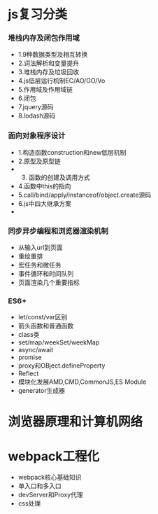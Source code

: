 # js复习分类
  ### 堆栈内存及闭包作用域
  - 1.9种数据类型及相互转换
  - 2.词法解析和变量提升
  - 3.堆栈内存及垃圾回收
  - 4.js低层运行机制EC/AO/GO/Vo
  - 5.作用域及作用域链
  - 6.闭包
  - 7.jquery源码
  - 8.lodash源码
 ### 面向对象程序设计
  - 1.构造函数construction和new低层机制
  - 2.原型及原型链
  - 3. 函数的创建及调用方式
  - 4.函数中this的指向
  - 5.call/bind/apply/instanceof/object.create源码
  - 6.js中四大继承方案
  - 
  ### 同步异步编程和浏览器渲染机制
  - 从输入url到页面
  - 重绘重排
  - 宏任务和微任务
  - 事件循环和时间队列
  - 页面渲染几个重要指标
 ### ES6+
  - let/const/var区别
  - 箭头函数和普通函数
  - class类
  - set/map/weekSet/weekMap
  - async/await
  - promise
  - proxy和OBject.defineProperty
  - Reflect
  - 模块化发展AMD,CMD,CommonJS,ES Module
  - generator生成器
# 浏览器原理和计算机网络
# webpack工程化
 - webpack核心基础知识
 - 单入口和多入口
 - devServer和Proxy代理
 - css处理